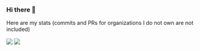 ### Hi there 👋

Here are my stats (commits and PRs for organizations I do not own are not included)

<div style="horizontal-align: center">
<img align="center" src="https://github-readme-stats.vercel.app/api?username=leonardotoledo&include_all_commits=true&count_private=true&show_icons=true&theme=tokyonight&border_radius=15"/>

<img align="center" src="https://github-readme-stats.vercel.app/api/top-langs/?username=leonardotoledo&layout=compact&border_radius=15&theme=tokyonight&include_all_commits=true&count_private=true"/>
</div>
